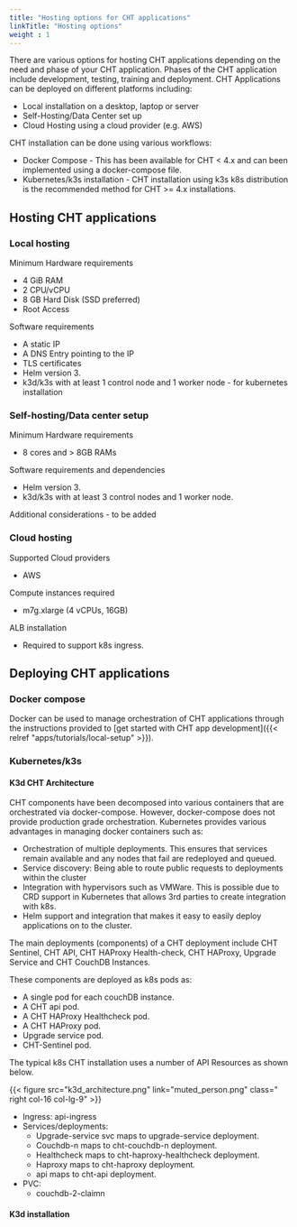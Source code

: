 ```yaml
---
title: "Hosting options for CHT applications"
linkTitle: "Hosting options"
weight : 1
---
```


There are various options for hosting CHT applications depending on the need and phase of your CHT application. Phases of the CHT application include development, testing, training and deployment. CHT Applications can be deployed on different platforms including: 
* Local installation on a desktop, laptop or server
* Self-Hosting/Data Center set up
* Cloud Hosting using a cloud provider (e.g. AWS)

CHT installation can be done using various workflows:

* Docker Compose - This has been available for CHT < 4.x and can been implemented using a docker-compose file. 
* Kubernetes/k3s installation - CHT installation using k3s k8s distribution is the recommended method for CHT >= 4.x installations.


## Hosting CHT applications
### Local hosting

Minimum Hardware requirements
* 4 GiB RAM
* 2 CPU/vCPU
* 8 GB Hard Disk (SSD preferred)
* Root Access

Software requirements
* A static IP
* A DNS Entry pointing to the IP
* TLS certificates
* Helm version 3.
* k3d/k3s with at least 1 control node and 1 worker node - for kubernetes installation


### Self-hosting/Data center setup

Minimum Hardware requirements
* 8 cores and > 8GB RAMs

Software requirements and dependencies
* Helm version 3.
* k3d/k3s with at least 3 control nodes and 1 worker node.

Additional considerations - to be added

### Cloud hosting

Supported Cloud providers
* AWS

Compute instances required
* m7g.xlarge (4 vCPUs, 16GB)

ALB installation
* Required to support k8s ingress.

## Deploying CHT applications

### Docker compose

Docker can be used to manage orchestration of CHT applications through the instructions provided to [get started with CHT app development]({{< relref "apps/tutorials/local-setup" >}}).

### Kubernetes/k3s

#### K3d CHT Architecture

CHT components have been decomposed into various containers that are orchestrated via docker-compose. However, docker-compose does not provide production grade orchestration. Kubernetes provides various advantages in managing docker containers such as:

* Orchestration of multiple deployments. This ensures that services remain available and any nodes that fail are redeployed and queued.
* Service discovery: Being able to route public requests to deployments within the cluster 
* Integration with hypervisors such as VMWare. This is possible due to CRD support in Kubernetes that allows 3rd parties to create integration with k8s.
* Helm support and integration that makes it easy to easily deploy applications on to the cluster.

The main deployments (components) of a CHT deployment include CHT Sentinel, CHT API, CHT HAProxy Health-check, CHT HAProxy, Upgrade Service and CHT CouchDB Instances.

These components are deployed as k8s pods as:

* A single pod for each couchDB instance.
* A CHT api pod.
* A CHT HAProxy Healthcheck pod.
* A CHT HAProxy pod.
* Upgrade service pod.
* CHT-Sentinel pod.

The typical k8s CHT installation uses a number of API Resources as shown below. 

{{< figure src="k3d_architecture.png" link="muted_person.png" class=" right col-16 col-lg-9" >}}

* Ingress: api-ingress
* Services/deployments:
    * Upgrade-service svc maps to upgrade-service deployment.
    * Couchdb-n maps to cht-couchdb-n deployment.
    * Healthcheck maps to cht-haproxy-healthcheck deployment.
    * Haproxy maps to cht-haproxy deployment.
    * api maps to cht-api deployment.
* PVC:
    * couchdb-2-claimn

#### K3d installation














